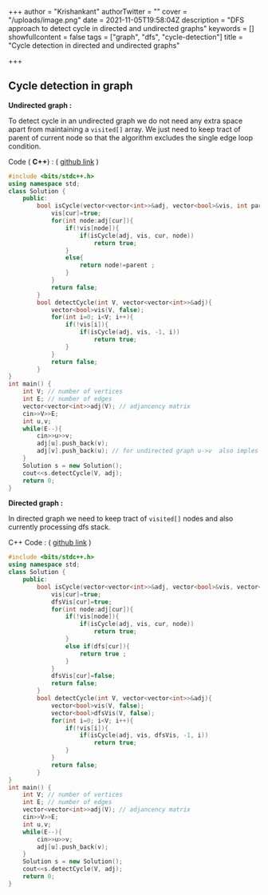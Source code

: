 +++
author = "Krishankant"
authorTwitter = ""
cover = "/uploads/image.png"
date = 2021-11-05T19:58:04Z
description = "DFS approach to detect cycle in directed and undirected graphs"
keywords = []
showfullcontent = false
tags = ["graph", "dfs", "cycle-detection"]
title = "Cycle detection in directed and undirected graphs"

+++
## Cycle detection in graph

**Undirected graph :**

To detect cycle in an undirected graph we do not need any extra space apart from maintaining a `visited[]` array. We just need to keep tract of parent of current node so that the algorithm excludes the single edge loop condition.

Code ( **C++**) : ( [github link](https://github.com/krishankantray/Graph-Algorithms/blob/master/cycle_detection_undirected_graph.cpp "github link") )

```cpp
#include <bits/stdc++.h>
using namespace std;
class Solution {
    public:
        bool isCycle(vector<vector<int>>&adj, vector<bool>&vis, int parent, int cur){
            vis[cur]=true;
            for(int node:adj[cur]){
                if(!vis[node]){
                    if(isCycle(adj, vis, cur, node))
                    	return true;
                }
                else{
                    return node!=parent ; 
                }
            }
            return false;
        }
        bool detectCycle(int V, vector<vector<int>>&adj){
            vector<bool>vis(V, false);
            for(int i=0; i<V; i++){
                if(!vis[i]){
                    if(isCycle(adj, vis, -1, i))
                        return true;
                }
            }
            return false;
        }
}
int main() {
    int V; // number of vertices
    int E; // number of edges
    vector<vector<int>>adj(V); // adjancency matrix
    cin>>V>>E;
    int u,v; 
    while(E--){
        cin>>u>>v;
        adj[u].push_back(v);
        adj[v].push_back(u); // for undirected graph u->v  also imples v->u
    }
    Solution s = new Solution();
    cout<<s.detectCycle(V, adj);
    return 0;
}
```

**Directed graph :**

In directed graph we need to keep tract of `visited[]` nodes and also currently processing dfs stack. 

C++ Code : ( [github link](https://github.com/krishankantray/Graph-Algorithms/blob/master/cycle_detection_in_directed_graph.cpp "Github link") )

```cpp
#include <bits/stdc++.h>
using namespace std;
class Solution {
    public:
        bool isCycle(vector<vector<int>>&adj, vector<bool>&vis, vector<bool>&dfsVis, int parent, int cur){
            vis[cur]=true;
            dfsVis[cur]=true;
            for(int node:adj[cur]){
                if(!vis[node]){
                    if(isCycle(adj, vis, cur, node))
                        return true;
                }
                else if(dfs[cur]){
                    return true ;
                }
            }
            dfsVis[cur]=false;
            return false;
        }
        bool detectCycle(int V, vector<vector<int>>&adj){
            vector<bool>vis(V, false);
            vector<bool>dfsVis(V, false);
            for(int i=0; i<V; i++){
                if(!vis[i]){
                    if(isCycle(adj, vis, dfsVis, -1, i))
                        return true;
                }
            }
            return false;
        }
}
int main() {
    int V; // number of vertices
    int E; // number of edges
    vector<vector<int>>adj(V); // adjancency matrix
    cin>>V>>E;
    int u,v; 
    while(E--){
        cin>>u>>v;
        adj[u].push_back(v);
    }
    Solution s = new Solution();
    cout<<s.detectCycle(V, adj);
    return 0;
}
```